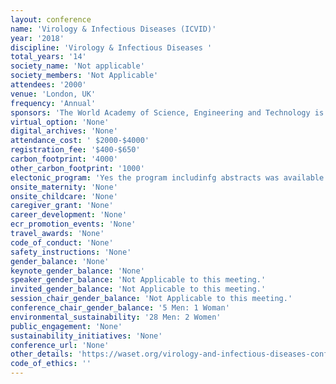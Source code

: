 ```yaml
---
layout: conference 
name: 'Virology & Infectious Diseases (ICVID)'
year: '2018'
discipline: 'Virology & Infectious Diseases '
total_years: '14'
society_name: 'Not applicable'
society_members: 'Not Applicable'
attendees: '2000'
venue: 'London, UK'
frequency: 'Annual'
sponsors: 'The World Academy of Science, Engineering and Technology is an open science research organization dedicated to promoting the advancement of science, engineering, and technology.'
virtual_option: 'None'
digital_archives: 'None'
attendance_cost: ' $2000-$4000'
registration_fee: '$400-$650'
carbon_footprint: '4000'
other_carbon_footprint: '1000'
electonic_program: 'Yes the program includinfg abstracts was available online on ICVID website.'
onsite_maternity: 'None'
onsite_childcare: 'None'
caregiver_grant: 'None'
career_development: 'None'
ecr_promotion_events: 'None'
travel_awards: 'None'
code_of_conduct: 'None'
safety_instructions: 'None'
gender_balance: 'None'
keynote_gender_balance: 'None'
speaker_gender_balance: 'Not Applicable to this meeting.'
invited_gender_balance: 'Not Applicable to this meeting.'
session_chair_gender_balance: 'Not Applicable to this meeting.'
conference_chair_gender_balance: '5 Men: 1 Woman'
environmental_sustainability: '28 Men: 2 Women'
public_engagement: 'None'
sustainability_initiatives: 'None'
conference_url: 'None'
other_details: 'https://waset.org/virology-and-infectious-diseases-conference-in-february-2020-in-london'
code_of_ethics: ''
---
```

